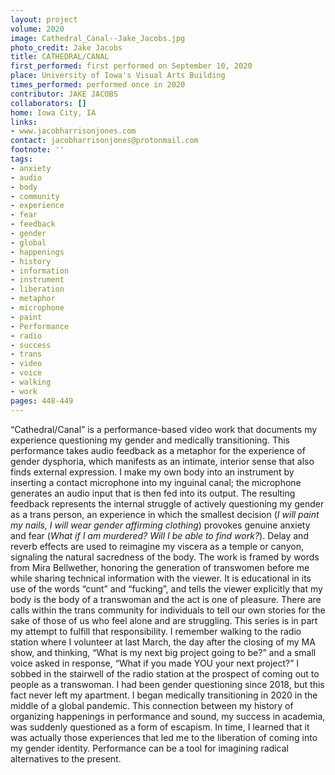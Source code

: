```yaml
---
layout: project
volume: 2020
image: Cathedral_Canal--Jake_Jacobs.jpg
photo_credit: Jake Jacobs
title: CATHEDRAL/CANAL
first_performed: first performed on September 10, 2020
place: University of Iowa's Visual Arts Building
times_performed: performed once in 2020
contributor: JAKE JACOBS
collaborators: []
home: Iowa City, IA
links:
- www.jacobharrisonjones.com
contact: jacobharrisonjones@protonmail.com
footnote: ''
tags:
- anxiety
- audio
- body
- community
- experience
- fear
- feedback
- gender
- global
- happenings
- history
- information
- instrument
- liberation
- metaphor
- microphone
- paint
- Performance
- radio
- success
- trans
- video
- voice
- walking
- work
pages: 448-449
---
```



“Cathedral/Canal” is a performance-based video work that documents my experience questioning my gender and medically transitioning. This performance takes audio feedback as a metaphor for the experience of gender dysphoria, which manifests as an intimate, interior sense that also finds external expression. I make my own body into an instrument by inserting a contact microphone into my inguinal canal; the microphone generates an audio input that is then fed into its output. The resulting feedback represents the internal struggle of actively questioning my gender as a trans person, an experience in which the smallest decision (*I will paint my nails, I will wear gender affirming clothing*) provokes genuine anxiety and fear (*What if I am murdered? Will I be able to find work?*). Delay and reverb effects are used to reimagine my viscera as a temple or canyon, signaling the natural sacredness of the body. The work is framed by words from Mira Bellwether, honoring the generation of transwomen before me while sharing technical information with the viewer. It is educational in its use of the words “cunt” and “fucking”, and tells the viewer explicitly that my body is the body of a transwoman and the act is one of pleasure. There are calls within the trans community for individuals to tell our own stories for the sake of those of us who feel alone and are struggling. This series is in part my attempt to fulfill that responsibility.
I remember walking to the radio station where I volunteer at last March, the day after the closing of my MA show, and thinking, “What is my next big project going to be?” and a small voice asked in response, “What if you made YOU your next project?” I sobbed in the stairwell of the radio station at the prospect of coming out to people as a transwoman. I had been gender questioning since 2018, but this fact never left my apartment. I began medically transitioning in 2020 in the middle of a global pandemic. This connection between my history of organizing happenings in performance and sound, my success in academia, was suddenly questioned as a form of escapism. In time, I learned that it was actually those experiences that led me to the liberation of coming into my gender identity. Performance can be a tool for imagining radical alternatives to the present.
